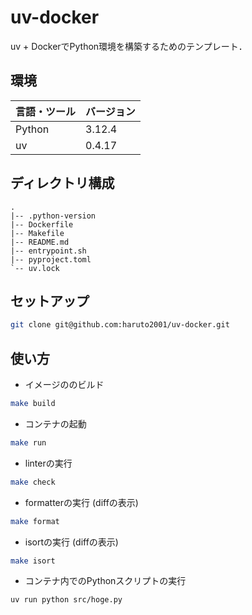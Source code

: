 # uv-docker

uv + DockerでPython環境を構築するためのテンプレート．


<!-- ## 使用技術

<p style="display: inline">
    <img src="https://img.shields.io/badge/-Python-F2C63C.svg?logo=python&style=for-the-badge">
    <img src="https://img.shields.io/badge/-Docker-1488C6.svg?logo=docker&style=for-the-badge">
</p> -->


## 環境

| 言語・ツール | バージョン |
| ------------ | ---------- |
| Python | 3.12.4 |
| uv | 0.4.17 |


## ディレクトリ構成

```
.
|-- .python-version
|-- Dockerfile
|-- Makefile
|-- README.md
|-- entrypoint.sh
|-- pyproject.toml
`-- uv.lock
```


## セットアップ

```bash
git clone git@github.com:haruto2001/uv-docker.git
```


## 使い方

- イメージののビルド

```bash
make build
```

- コンテナの起動

```bash
make run
```

- linterの実行

```bash
make check
```

- formatterの実行 (diffの表示)

```bash
make format
```

- isortの実行 (diffの表示)

```bash
make isort
```

- コンテナ内でのPythonスクリプトの実行

```bash
uv run python src/hoge.py
```
